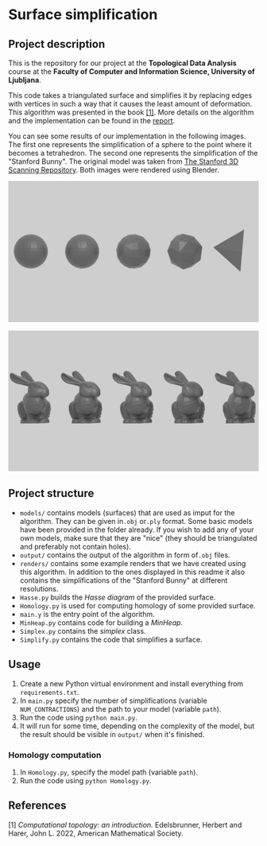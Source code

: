 # Surface simplification 
## Project description
This is the repository for our project at the **Topological Data Analysis** course at the **Faculty of Computer and Information Science, University of Ljubljana**.

This code takes a triangulated surface and simplifies it by replacing edges with vertices in such a way that it causes the least amount of deformation. This algorithm was presented in the book [[1]](#1). More details on the algorithm and the implementation can be found in the [report](./report/Surface_Simplification.pdf).

You can see some results of our implementation in the following images. The first one represents the simplification of a sphere to the point where it becomes a tetrahedron. The second one represents the simplification of the "Stanford Bunny". The original model was taken from [The Stanford 3D Scanning Repository](https://graphics.stanford.edu/data/3Dscanrep/). Both images were rendered using Blender.

![Sphere](renders/sphere2.png)

![Bunny](renders/bun_full_res_2.png)

## Project structure
- `models/` contains models (surfaces) that are used as imput for the algorithm. They can be given in`.obj` or`.ply` format. Some basic models have been provided in the folder already. If you wish to add any of your own models, make sure that they are "nice" (they should be triangulated and preferably not contain holes).
- `output/` contains the output of the algorithm in form of`.obj` files.
- `renders/` contains some example renders that we have created using this algorithm. In addition to the ones displayed in this readme it also contains the simplifications of the "Stanford Bunny" at different resolutions.
- `Hasse.py` builds the *Hasse diagram* of the provided surface.
- `Homology.py` is used for computing homology of some provided surface.
- `main.y` is the entry point of the algorithm.
- `MinHeap.py` contains code for building a *MinHeap*.
- `Simplex.py` contains the *simplex* class.
- `Simplify.py` contains the code that simplifies a surface.

## Usage
1. Create a new Python virtual environment and install everything from `requirements.txt`.
2. In `main.py` specify the number of simplifications (variable `NUM_CONTRACTIONS`) and the path to your model (variable `path`).
3. Run the code using `python main.py`.
4. It will run for some time, depending on the complexity of the model, but the result should be visible in `output/` when it's finished.

### Homology computation
1. In `Homology.py`, specify the model path (variable `path`).
2. Run the code using `python Homology.py`.


## References
<a id="1">[1]</a>
*Computational topology: an introduction.* Edelsbrunner, Herbert and Harer, John L. 2022, American Mathematical Society.